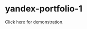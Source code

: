# yandex-portfolio-1

[Click here](https://modrix.github.io/yandex-portfolio-task-1/) for demonstration.